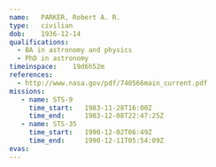 ```yaml
---
name:	PARKER, Robert A. R.
type:	civilian
dob:	1936-12-14
qualifications:
  - BA in astronomy and physics
  - PhD in astronomy
timeinspace:	19d6h52m
references:
  - http://www.nasa.gov/pdf/740566main_current.pdf
missions:
   - name: STS-9
     time_start:   1983-11-28T16:00Z
     time_end:     1983-12-08T22:47:25Z
   - name: STS-35
     time_start:   1990-12-02T06:49Z
     time_end:     1990-12-11T05:54:09Z
evas:
---
```

